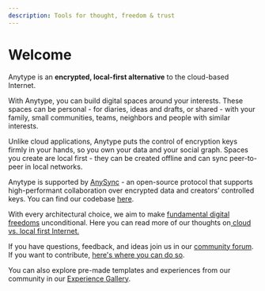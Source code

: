 ```yaml
---
description: Tools for thought, freedom & trust
---
```


# Welcome

Anytype is an **encrypted, local-first alternative** to the cloud-based Internet.&#x20;

With Anytype, you can build digital spaces around your interests. These spaces can be personal - for diaries, ideas and drafts, or shared - with your family, small communities, teams, neighbors and people with similar interests.

Unlike cloud applications, Anytype puts the control of encryption keys firmly in your hands, so you own your data and your social graph. Spaces you create are local first - they can be created offline and can sync peer-to-peer in local networks.&#x20;

Anytype is supported by [AnySync](https://tech.anytype.io/any-sync/overview) - an open-source protocol that supports high-performant collaboration over encrypted data and creators’ controlled keys. You can find our codebase [here](https://github.com/anyproto).

With every architectural choice, we aim to make [fundamental digital freedoms](https://youtu.be/6Hyr881Xi8A?si=tVftb8x9V5koMt0U) unconditional. Here you can read more of our thoughts on[ cloud vs. local first Internet.](https://blog.anytype.io/from-cloud-to-local-first/)

If you have questions, feedback, and ideas join us in our [community forum](advanced/community/community-forum.md). If you want to contribute, [here's where you can do so](advanced/community/join-the-open-source-project.md).

You can also explore pre-made templates and experiences from our community in our [Experience Gallery](advanced/community/any-experience-gallery.md).&#x20;
